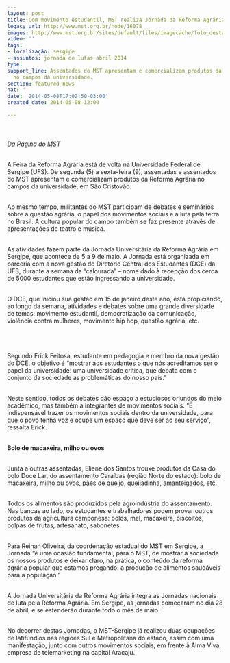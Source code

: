 ```yaml
---
layout: post
title: Com movimento estudantil, MST realiza Jornada da Reforma Agrária na UFS
legacy_url: http://www.mst.org.br/node/16078
images: http://www.mst.org.br/sites/default/files/imagecache/foto_destaque/SE.png
video: ''
tags:
- localização: sergipe
- assuntos: jornada de lutas abril 2014
type: 
support_line: Assentados do MST apresentam e comercializam produtos da Reforma Agrária
  no campos da universidade.
section: featured-news
hat: ''
date: '2014-05-08T17:02:50-03:00'
created_date: 2014-05-08 12:00

---
```

<p><img style="margin: 10px;" src="http://www.mst.org.br/sites/default/files/SE_0.png" alt=""><br><em><br>Da Página do MST<br><br></em></p><p>A Feira da Reforma Agrária está de volta na Universidade Federal de Sergipe (UFS). De segunda (5) a sexta-feira (9), assentadas e assentados do MST apresentam e comercializam produtos da Reforma Agrária no campos da universidade, em São Cristovão.&nbsp;</p><p><br>Ao mesmo tempo, militantes do MST participam de debates e seminários sobre a questão agrária, o papel dos movimentos sociais e a luta pela terra no Brasil. A cultura popular do campo também se faz presente através de apresentações de teatro e música.</p><p><br>As atividades fazem parte da Jornada Universitária da Reforma Agrária em Sergipe, que acontece de 5 a 9 de maio. A Jornada está organizada em parceria com a nova gestão do Diretório Central dos Estudantes (DCE) da UFS, durante a semana da “calourada” – nome dado à recepção dos cerca de 5000 estudantes que estão ingressando a universidade.</p><p><br>O DCE, que iniciou sua gestão em 15 de janeiro deste ano, está propiciando, ao longo da semana, atividades e debates sobre uma grande diversidade de temas: movimento estudantil, democratização da comunicação, violência contra mulheres, movimento hip hop, questão agrária, etc.</p><p><img style="margin: 10px;" src="http://www.mst.org.br/sites/default/files/see.png" alt=""></p><p><br>Segundo Erick Feitosa, estudante em pedagogia e membro da nova gestão do DCE, o objetivo é “mostrar aos estudantes o que nós acreditamos ser o papel da universidade: uma universidade crítica, que debata com o conjunto da sociedade as problemáticas do nosso país.”&nbsp;</p><p><br>Neste sentido, todos os debates dão espaço a estudiosos oriundos do meio acadêmico, mas também a integrantes de movimentos sociais. “É indispensável trazer os movimentos sociais dentro da universidade, para que o povo tenha voz e ocupe um espaço que deve ser ao seu serviço”, ressalta Erick.</p><p><br><strong>Bolo de macaxeira, milho ou ovos</strong></p><p><br>Junta a outras assentadas, Eliene dos Santos trouxe produtos da Casa do bolo Doce Lar, do assentamento Caraíbas (região Norte do estado): bolo de macaxeira, milho ou ovos, pães de queijo, queijadinha, amanteigados, etc.&nbsp;</p><p><br>Todos os alimentos são produzidos pela agroindústria do assentamento. Nas bancas ao lado, os estudantes e trabalhadores podem provar outros produtos da agricultura camponesa: bolos, mel, macaxeira, biscoitos, polpas de frutas, artesanato, sabonetes.</p><p><br>Para Reinan Oliveira, da coordenação estadual do MST em Sergipe, a Jornada “é uma ocasião fundamental, para o MST, de mostrar à sociedade os nossos produtos e deixar claro, na prática, o conteúdo da reforma agrária popular que estamos pregando: a produção de alimentos saudáveis para a população.”</p><p><br>A Jornada Universitária da Reforma Agrária integra as Jornadas nacionais de luta pela Reforma Agrária. Em Sergipe, as jornadas começaram no dia 28 de abril, e se estenderão durante todo o mês de maio.&nbsp;</p><p><br>No decorrer destas Jornadas, o MST-Sergipe já realizou duas ocupações de latifúndios nas regiões Sul e Metropolitana do estado, assim com uma manifestação, junto com outros movimentos sociais, em frente à Alma Viva, empresa de telemarketing na capital Aracaju.</p>
